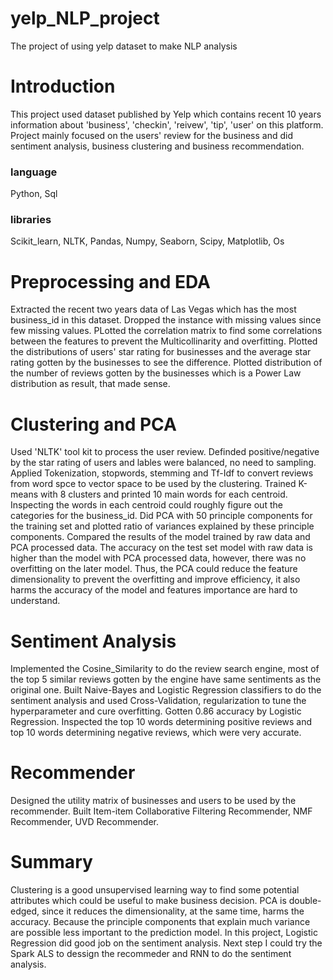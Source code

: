 # yelp_NLP_project
The project of using yelp dataset to make NLP analysis
# Introduction
This project used dataset published by Yelp which contains recent 10 years information about 'business', 'checkin', 'reivew', 'tip', 'user' on this platform. Project mainly focused on the users' review for the business and did sentiment analysis, business clustering and business recommendation. 
### language
Python, Sql
### libraries
Scikit_learn, NLTK, Pandas, Numpy, Seaborn, Scipy, Matplotlib, Os
# Preprocessing and EDA
Extracted the recent two years data of Las Vegas which has the most business_id in this dataset. 
Dropped the instance with missing values since few missing values. 
PLotted the correlation matrix to find some correlations between the features to prevent the Multicollinarity and overfitting. 
Plotted the distributions of users' star rating for businesses and the average star rating gotten by the businesses to see the difference. 
Plotted distribution of the number of reviews gotten by the businesses  which is a Power Law distribution as result, that made sense. 
# Clustering and PCA
Used 'NLTK' tool kit to process the user review. Definded positive/negative by the star rating of users and lables were balanced, no need to sampling. Applied Tokenization, stopwords, stemming and Tf-Idf to convert reviews from word spce to vector space to be used by the clustering. Trained K-means with 8 clusters and printed 10 main words for each centroid. Inspecting the words in each centroid could roughly figure out the categories for the business_id. Did PCA with 50 principle components for the training set and plotted ratio of variances explained by these principle components. Compared the results of the model trained by raw data and PCA processed data. The accuracy on the test set model with raw data is higher than the model with PCA processed data, however, there was no overfitting on the later model. Thus, the PCA could reduce the feature dimensionality to prevent the overfitting and improve efficiency, it also harms the accuracy of the model and features importance are hard to understand.
# Sentiment Analysis
Implemented the Cosine_Similarity to do the review search engine, most of the top 5 similar reviews gotten by the engine have same sentiments as the original one. Built Naive-Bayes and Logistic Regression classifiers to do the sentiment analysis and used Cross-Validation, regularization to tune the hyperparameter and cure overfitting. Gotten 0.86 accuracy by Logistic Regression. Inspected the top 10 words determining positive reviews and top 10 words determining negative reviews, which were very accurate. 
# Recommender
Designed the utility matrix of businesses and users to be used by the recommender. Built Item-item Collaborative Filtering Recommender, NMF Recommender, UVD Recommender. 
# Summary 
Clustering is a good unsupervised learning way to find some potential attributes which could be useful to make business decision. PCA is double-edged, since it reduces the dimensionality, at the same time, harms the accuracy. Because the principle components that explain much variance are possible less important to the prediction model. In this project, Logistic Regression did good job on the sentiment analysis. Next step I could try the Spark ALS to dessign the recommeder and RNN to do the sentiment analysis. 
